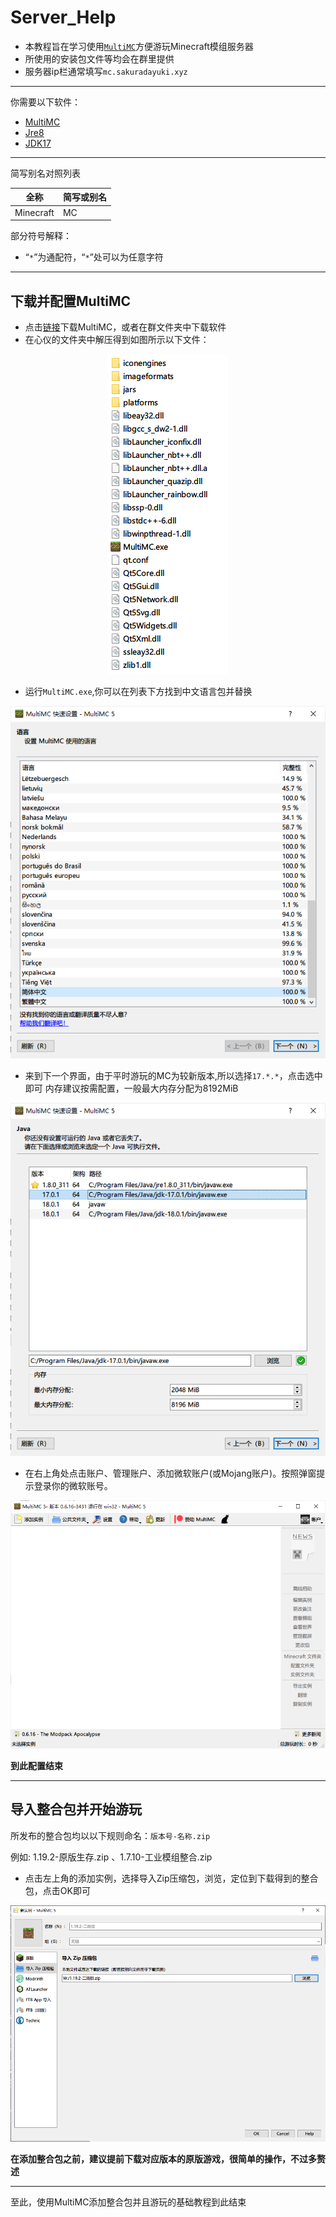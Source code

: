 # Server_Help
* 本教程旨在学习使用[`MultiMC`](https://github.com/MultiMC/Launcher)方便游玩Minecraft模组服务器
* 所使用的安装包文件等均会在群里提供
* 服务器ip栏通常填写`mc.sakuradayuki.xyz`

***

你需要以下软件：
* [MultiMC](https://github.com/MultiMC/Launcher)
* [Jre8](https://www.java.com/en/download/)
* [JDK17](https://www.oracle.com/java/technologies/javase/jdk17-archive-downloads.html)

***

简写别名对照列表

|全称|简写或别名|
|-|-|
|Minecraft|MC|

部分符号解释：
* “`*`”为通配符，“`*`”处可以为任意字符

***

## 下载并配置MultiMC
* 点击[链接](https://multimc.org/#Download)下载MultiMC，或者在群文件夹中下载软件
* 在心仪的文件夹中解压得到如图所示以下文件：
<div align="center"><img src="https://raw.githubusercontent.com/SakuradaYuki/Server_Help/main/Pictures/Pic_1.png"/></div>

* 运行`MultiMC.exe`,你可以在列表下方找到中文语言包并替换
<div align="center"><img src="https://raw.githubusercontent.com/SakuradaYuki/Server_Help/main/Pictures/Pic_2.png"/></div>

* 来到下一个界面，由于平时游玩的MC为较新版本,所以选择`17.*.*`，点击选中即可
内存建议按需配置，一般最大内存分配为8192MiB
<div align="center"><img src="https://raw.githubusercontent.com/SakuradaYuki/Server_Help/main/Pictures/Pic_3.png"/></div>

* 在右上角处点击账户、管理账户、添加微软账户(或Mojang账户)。按照弹窗提示登录你的微软账号。
<div align="center"><img src="https://raw.githubusercontent.com/SakuradaYuki/Server_Help/main/Pictures/Pic_4.png"/></div>

**到此配置结束**

***

## 导入整合包并开始游玩

所发布的整合包均以以下规则命名：`版本号-名称.zip`

例如: 1.19.2-原版生存.zip 、1.7.10-工业模组整合.zip
* 点击左上角的添加实例，选择导入Zip压缩包，浏览，定位到下载得到的整合包，点击OK即可
<div align="center"><img src="https://raw.githubusercontent.com/SakuradaYuki/Server_Help/main/Pictures/Pic_5.png"/></div>

**在添加整合包之前，建议提前下载对应版本的原版游戏，很简单的操作，不过多赘述**

***

至此，使用MultiMC添加整合包并且游玩的基础教程到此结束